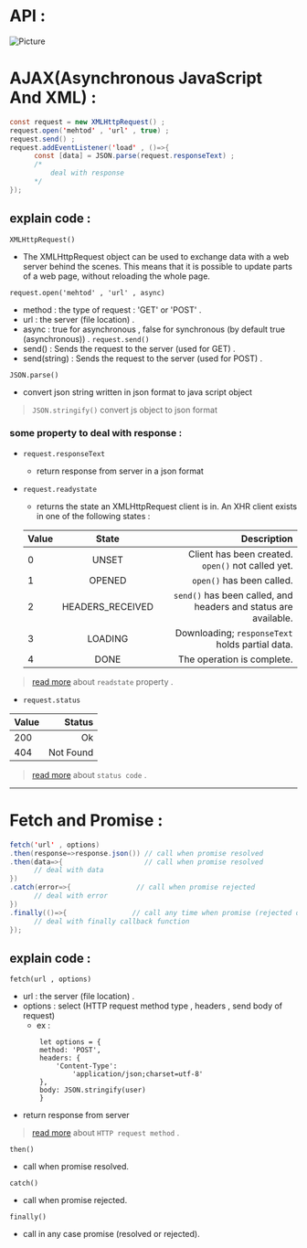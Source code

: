 # API :

<img src="https://github.com/1Ahmedzedan/js_cheat_sheet/assets/116225212/82b0e6a8-46a3-48d3-be7b-3b79e641df48" alt="Picture" style="display: block; margin: 0 auto" />

# AJAX(Asynchronous JavaScript And XML) : 
```java script
const request = new XMLHttpRequest() ;
request.open('mehtod' , 'url' , true) ;
request.send() ;
request.addEventListener('load' , ()=>{
      const [data] = JSON.parse(request.responseText) ;
      /*
          deal with response 
      */
});
```
## explain code :
`XMLHttpRequest()`
- The XMLHttpRequest object can be used to exchange data with a web server behind the scenes. This means that it is possible to update parts of a web page, without     reloading the whole page.

`request.open('mehtod' , 'url' , async)`
- method : the type of request : 'GET' or 'POST' .
- url : the server (file location) .
- async : true for asynchronous , false for synchronous (by default true (asynchronous)) .
`request.send()` 
- send() : Sends the request to the server (used for GET) .
- send(string) : Sends the request to the server (used for POST) .

`JSON.parse()`
- convert json string written in json format to java script object

> `JSON.stringify()` convert js object to json format

### some property to deal with response : 
- `request.responseText`
  - return response from server in a json format
- `request.readystate`
  -  returns the state an XMLHttpRequest client is in. An XHR client exists in one of the following states :
  
  Value |        State       |Description
  ------|:------------------:|-------------------------------------------------------------------:
  0     | UNSET              |Client has been created. `open()` not called yet.
  1     | OPENED             |`open()` has been called.
  2     | HEADERS_RECEIVED   |`send()` has been called, and headers and status are available.
  3     | LOADING            |Downloading; `responseText` holds partial data.
  4     | DONE               |The operation is complete.

>[read more](https://developer.mozilla.org/en-US/docs/Web/API/XMLHttpRequest/readyState) about `readstate` property .

- `request.status`

 Value  | Status
  ------|-------------------:|
  200   | Ok                 |
  404   | Not Found          |

  >[read more](https://developer.mozilla.org/en-US/docs/Web/HTTP/Status) about `status code` .
---

# Fetch and Promise :
``` java script
fetch('url' , options)
.then(response=>response.json()) // call when promise resolved 
.then(data=>{                    // call when promise resolved
      // deal with data 
})
.catch(error=>{                // call when promise rejected 
      // deal with error 
})
.finally(()=>{                // call any time when promise (rejected or resolved )
      // deal with finally callback function  
}); 
```
## explain code :

`fetch(url , options)`

- url : the server (file location) .
- options : select (HTTP request method type , headers , send body of request)
  - ex :
  ```
      let options = {
      method: 'POST',
      headers: {
          'Content-Type': 
              'application/json;charset=utf-8'
      },
      body: JSON.stringify(user)
      }
  ```
- return response from server
>[read more](https://developer.mozilla.org/en-US/docs/Web/HTTP/Methods) about `HTTP request method` .

`then()`

- call when promise resolved.

 `catch()`

 - call when promise rejected.

`finally()`

- call in any case promise (resolved or rejected).
